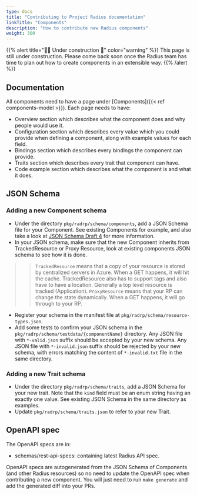 ```yaml
---
type: docs
title: "Contributing to Project Radius documentation"
linkTitle: "Components"
description: "How to contribute new Radius components"
weight: 300
---
```


{{% alert title="👷‍♂️ Under construction 🚧" color="warning" %}}
This page is still under construction. Please come back soon once the Radius team has time to plan out how to create components in an extensible way.
{{% /alert %}}

## Documentation

All components need to have a page under [Components]({{< ref components-model >}}). Each page needs to have:

- Overview section which describes what the component does and why people would use it.
- Configuration section which describes every value which you could provide when defining a component, along with example values for each field.
- Bindings section which describes every bindings the component can provide.
- Traits section which describes every trait that component can have.
- Code example section which describes what the component is and what it does.

## JSON Schema

### Adding a new Component schema

- Under the directory `pkg/radrp/schema/components`, add a JSON Schema file for your Component. See existing Components for example, and also take a look at [JSON Schema Draft 4](https://json-schema.org/specification-links.html#draft-4) for more information.
- In your JSON schema, make sure that the new Component inherits from TrackedResource or Proxy Resource, look at existing components JSON schema to see how it is done.
>> `TrackedResource` means that a copy of your resource is stored by centralized servers in Azure. When a GET happens, it will hit the cache. TrackedResource also has to support tags and also have to have a location. Generally a top level resource is tracked (Application).
>> `ProxyResource` means that your RP can change the state dynamically. When a GET happens, it will go through to your RP.
- Register your schema in the manifest file at `pkg/radrp/schema/resource-types.json`.
- Add some tests to confirm your JSON schema in the `pkg/radrp/schema/testdata/{componentName}` directory. Any JSON file with `*-valid.json` suffix should be accepted by your new schema. Any JSON file with `*-invalid.json` suffix should be rejected by your new schema, with errors matching the content of `*-invalid.txt` file in the same directory.

### Adding a new Trait schema

- Under the directory `pkg/radrp/schema/traits`, add a JSON Schema for your new trait. Note that the `kind` field must be an enum string having an exactly one value. See existing JSON Schema in the same directory as examples.
- Update `pkg/radrp/schema/traits.json` to refer to your new Trait.

## OpenAPI spec

The OpenAPI specs are in:
- schemas/rest-api-specs: containing latest Radius API spec.

OpenAPI specs are autogenerated from the JSON Schema of Components (and other Radius resources) so no need to update the OpenAPI spec when contributing a new component. You will just need to run `make generate` and add the generated diff into your PRs.
